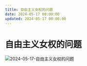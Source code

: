 ```yaml
---
title: 自由主义女权的问题
date: 2024-05-17 00:00:00
updated: 2024-05-17 00:00:00
---
```


# 自由主义女权的问题

![2024-05-17-自由主义女权的问题](assets/2024-05-17-自由主义女权的问题.jpeg)

